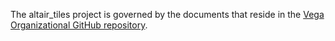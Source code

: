 The altair_tiles project is governed by the documents that reside in the [Vega Organizational GitHub repository](https://github.com/vega/.github/).